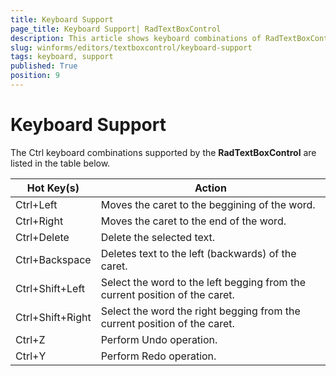 ```yaml
---
title: Keyboard Support
page_title: Keyboard Support| RadTextBoxControl
description: This article shows keyboard combinations of RadTextBoxControl
slug: winforms/editors/textboxcontrol/keyboard-support
tags: keyboard, support
published: True
position: 9
---
```


# Keyboard Support

The Ctrl keyboard combinations supported by the **RadTextBoxControl** are listed in the table below.

|Hot Key(s)|Action|
|---|---|
|Ctrl+Left|Moves the caret to the beggining of the word.|
|Ctrl+Right|Moves the caret to the end of the word.|
|Ctrl+Delete|Delete the selected text.|
|Ctrl+Backspace|Deletes text to the left (backwards) of the caret.|
|Ctrl+Shift+Left|Select the word to the left begging from the current position of the caret.|
|Ctrl+Shift+Right|Select the word the right begging from the current position of the caret.|
|Ctrl+Z|Perform Undo operation.|
|Ctrl+Y|Perform Redo operation.|

